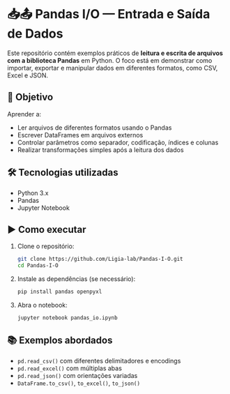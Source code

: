 
# 📥📤 Pandas I/O — Entrada e Saída de Dados

Este repositório contém exemplos práticos de **leitura e escrita de arquivos com a biblioteca Pandas** em Python. O foco está em demonstrar como importar, exportar e manipular dados em diferentes formatos, como CSV, Excel e JSON.

## 🎯 Objetivo

Aprender a:

* Ler arquivos de diferentes formatos usando o Pandas
* Escrever DataFrames em arquivos externos
* Controlar parâmetros como separador, codificação, índices e colunas
* Realizar transformações simples após a leitura dos dados

## 🛠️ Tecnologias utilizadas

* Python 3.x
* Pandas
* Jupyter Notebook


## ▶️ Como executar

1. Clone o repositório:

   ```bash
   git clone https://github.com/Ligia-lab/Pandas-I-O.git
   cd Pandas-I-O
   ```

2. Instale as dependências (se necessário):

   ```bash
   pip install pandas openpyxl
   ```

3. Abra o notebook:

   ```bash
   jupyter notebook pandas_io.ipynb
   ```

## 📚 Exemplos abordados

* `pd.read_csv()` com diferentes delimitadores e encodings
* `pd.read_excel()` com múltiplas abas
* `pd.read_json()` com orientações variadas
* `DataFrame.to_csv()`, `to_excel()`, `to_json()`

